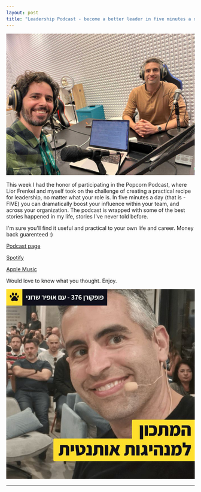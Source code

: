 ```yaml
---
layout: post
title: "Leadership Podcast - become a better leader in five minutes a day"
---
```

![podcast2](../assets/popcorn-podcast/with-Lior.jpg)

This week I had the honor of participating in the Popcorn Podcast, where Lior Frenkel and myself took on the challenge of creating a practical recipe for leadership, no matter what your role is.
In five minutes a day (that is - FIVE) you can dramatically boost your influence within your team, and across your organization.
The podcast is wrapped with some of the best stories happened in my life, stories I've never told before.


I'm sure you'll find it useful and practical to your own life and career. Money back guarenteed :)

[Podcast page](https://frnkl.co/blog-podcast/%D7%A4%D7%95%D7%A4%D7%A7%D7%95%D7%A8%D7%9F-376-%D7%90%D7%95%D7%A4%D7%99%D7%A8-%D7%A9%D7%A8%D7%95%D7%A0%D7%99/)

[Spotify](https://open.spotify.com/episode/3PyPxDorxBh9DFxuQJ0mo6?si=7090963b79454d11&nd=1&dlsi=408bfb9fd1614389)

[Apple Music](https://podcasts.apple.com/us/podcast/%D7%9C%D7%94%D7%A0%D7%94%D7%99%D7%92-%D7%A2%D7%9D-%D7%90%D7%95-%D7%91%D7%9C%D7%99-%D7%A1%D7%9E%D7%9B%D7%95%D7%AA-%D7%A8%D7%A2%D7%99%D7%95%D7%9F-%D7%A7%D7%98%D7%9F-%D7%A9%D7%94%D7%9B%D7%A0%D7%99%D7%A1-80-%D7%9E%D7%99%D7%9C%D7%99%D7%95%D7%9F-%D7%93%D7%95%D7%9C%D7%A8/id1149210005?i=1000682327770)

Would love to know what you thought. Enjoy.

![podcast](../assets/popcorn-podcast/podcast-image.jpeg)

---